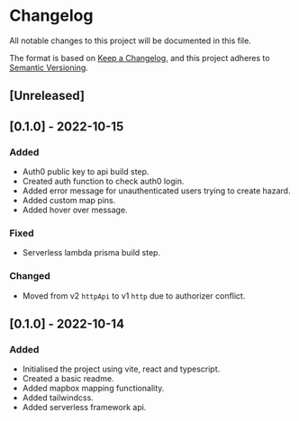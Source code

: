 # Changelog
All notable changes to this project will be documented in this file.

The format is based on [Keep a Changelog](https://keepachangelog.com/en/1.0.0/),
and this project adheres to [Semantic Versioning](https://semver.org/spec/v2.0.0.html).

## [Unreleased]

## [0.1.0] - 2022-10-15
### Added
- Auth0 public key to api build step.
- Created auth function to check auth0 login.
- Added error message for unauthenticated users trying to create hazard.
- Added custom map pins.
- Added hover over message.

### Fixed
- Serverless lambda prisma build step.

### Changed
- Moved from v2 `httpApi` to v1 `http` due to authorizer conflict.

## [0.1.0] - 2022-10-14
### Added
- Initialised the project using vite, react and typescript.
- Created a basic readme.
- Added mapbox mapping functionality.
- Added tailwindcss.
- Added serverless framework api.